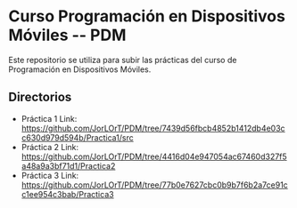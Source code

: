 # Curso Programación en Dispositivos Móviles -- PDM

<p>
Este repositorio se utiliza para subir las prácticas del curso de Programación en Dispositivos Móviles.  
</p>

## Directorios
- Práctica 1  Link: https://github.com/JorLOrT/PDM/tree/7439d56fbcb4852b1412db4e03cc630d979d594b/Practica1/src
- Práctica 2  Link: https://github.com/JorLOrT/PDM/tree/4416d04e947054ac67460d327f5a48a9a3bf71d1/Practica2
- Práctica 3  Link: https://github.com/JorLOrT/PDM/tree/77b0e7627cbc0b9b7f6b2a7ce91cc1ee954c3bab/Practica3
